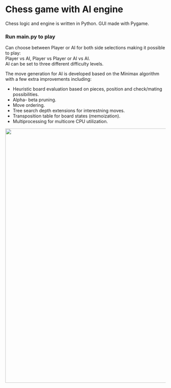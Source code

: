 # Chess game with AI engine
Chess logic and engine is written in Python. GUI made with Pygame. 

### Run main.py to play

Can choose between Player or AI for both side selections making it possible to play:  
Player vs AI, Player vs Player or AI vs AI.  
AI can be set to three different difficulty levels.

The move generation for AI is developed based on the Minimax algorithm with a few extra improvements including:
- Heuristic board evaluation based on pieces, position and check/mating possibilities.
- Alpha- beta pruning.
- Move ordering.
- Tree search depth extensions for interestning moves.
- Transposition table for board states (memoization).
- Multiprocessing for multicore CPU utilization.
  

<img src="https://github.com/Triksheim/TriksheimChess/assets/59808763/b0ff08b4-0e9c-40c9-aa36-a5bb5e176942" width="800, height=400" >
